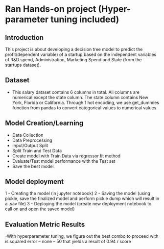 # Ran Hands-on project (Hyper-parameter tuning included)

## Introduction
This project is about developing a decision tree model to predict the profit(dependent variable) of a startup based on the independent variables of R&D spend, Administration, Marketing Spend and State (from the startups dataset). 

## Dataset
- This salary dataset contains 6 columns in total. All columns are numerical except the state column. The state column contains New York, Florida or California. Through 1 hot encoding, we use get_dummies function from pandas to convert categorical values to numerical values. 

## Model Creation/Learning
- Data Collection
- Data Preprocessing
- Input/Output Split
- Split Train and Test Data 
- Create model with Train Data via regressor.fit method
- Evaluate/Test model performance with the Test set
- Save the best model 

## Model deployment
1 - Creating the model (in jupyter notebook)
2 - Saving the model (using pickle, save the finalized model and perform pickle dump which will result in a .sav file) 
3 - Deploying the model (create new deployment notebook to call on and open the saved model) 

## Evaluation Metric Results
-With hyperparameter tuning, we figure out the best combo to proceed with is squared error – none – 50 that yields a result of 0.94 r score

